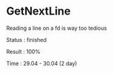 # GetNextLine
Reading a line on a fd is way too tedious

Status : finished

Result : 100%

Time : 29.04 - 30.04 (2 day)
